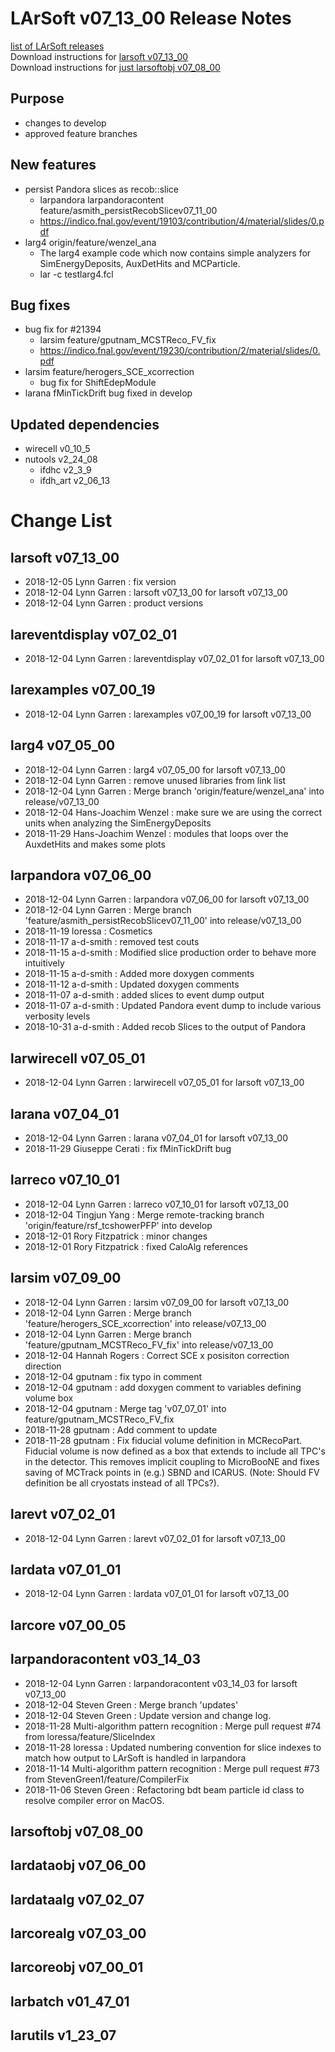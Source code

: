 # LArSoft v07_13_00 Release Notes



[list of LArSoft releases](LArSoft_release_list)  
Download instructions for [larsoft v07_13_00](http://scisoft.fnal.gov/scisoft/bundles/larsoft/v07_13_00/larsoft-v07_13_00.html)  
Download instructions for [just larsoftobj v07_08_00](http://scisoft.fnal.gov/scisoft/bundles/larsoftobj/v07_08_00/larsoftobj-v07_08_00.html)

## Purpose

-   changes to develop
-   approved feature branches

## New features

-   persist Pandora slices as recob::slice
    -   larpandora larpandoracontent feature/asmith_persistRecobSlicev07_11_00
    -   https://indico.fnal.gov/event/19103/contribution/4/material/slides/0.pdf
-   larg4 origin/feature/wenzel_ana
    -   The larg4 example code which now contains simple analyzers for SimEnergyDeposits, AuxDetHits and MCParticle.
    -   lar -c testlarg4.fcl

## Bug fixes

-   bug fix for \#21394
    -   larsim feature/gputnam_MCSTReco_FV_fix
    -   https://indico.fnal.gov/event/19230/contribution/2/material/slides/0.pdf
-   larsim feature/herogers_SCE_xcorrection
    -   bug fix for ShiftEdepModule
-   larana fMinTickDrift bug fixed in develop

## Updated dependencies

-   wirecell v0_10_5
-   nutools v2_24_08
    -   ifdhc v2_3_9
    -   ifdh_art v2_06_13

# Change List

## larsoft v07_13_00

-   2018-12-05 Lynn Garren : fix version
-   2018-12-04 Lynn Garren : larsoft v07_13_00 for larsoft v07_13_00
-   2018-12-04 Lynn Garren : product versions

## lareventdisplay v07_02_01

-   2018-12-04 Lynn Garren : lareventdisplay v07_02_01 for larsoft v07_13_00

## larexamples v07_00_19

-   2018-12-04 Lynn Garren : larexamples v07_00_19 for larsoft v07_13_00

## larg4 v07_05_00

-   2018-12-04 Lynn Garren : larg4 v07_05_00 for larsoft v07_13_00
-   2018-12-04 Lynn Garren : remove unused libraries from link list
-   2018-12-04 Lynn Garren : Merge branch 'origin/feature/wenzel_ana' into release/v07_13_00
-   2018-12-04 Hans-Joachim Wenzel : make sure we are using the correct units when analyzing the SimEnergyDeposits
-   2018-11-29 Hans-Joachim Wenzel : modules that loops over the AuxdetHits and makes some plots

## larpandora v07_06_00

-   2018-12-04 Lynn Garren : larpandora v07_06_00 for larsoft v07_13_00
-   2018-12-04 Lynn Garren : Merge branch 'feature/asmith_persistRecobSlicev07_11_00' into release/v07_13_00
-   2018-11-19 loressa : Cosmetics
-   2018-11-17 a-d-smith : removed test couts
-   2018-11-15 a-d-smith : Modified slice production order to behave more intuitively
-   2018-11-15 a-d-smith : Added more doxygen comments
-   2018-11-12 a-d-smith : Updated doxygen comments
-   2018-11-07 a-d-smith : added slices to event dump output
-   2018-11-07 a-d-smith : Updated Pandora event dump to include various verbosity levels
-   2018-10-31 a-d-smith : Added recob Slices to the output of Pandora

## larwirecell v07_05_01

-   2018-12-04 Lynn Garren : larwirecell v07_05_01 for larsoft v07_13_00

## larana v07_04_01

-   2018-12-04 Lynn Garren : larana v07_04_01 for larsoft v07_13_00
-   2018-11-29 Giuseppe Cerati : fix fMinTickDrift bug

## larreco v07_10_01

-   2018-12-04 Lynn Garren : larreco v07_10_01 for larsoft v07_13_00
-   2018-12-04 Tingjun Yang : Merge remote-tracking branch 'origin/feature/rsf_tcshowerPFP' into develop
-   2018-12-01 Rory Fitzpatrick : minor changes
-   2018-12-01 Rory Fitzpatrick : fixed CaloAlg references

## larsim v07_09_00

-   2018-12-04 Lynn Garren : larsim v07_09_00 for larsoft v07_13_00
-   2018-12-04 Lynn Garren : Merge branch 'feature/herogers_SCE_xcorrection' into release/v07_13_00
-   2018-12-04 Lynn Garren : Merge branch 'feature/gputnam_MCSTReco_FV_fix' into release/v07_13_00
-   2018-12-04 Hannah Rogers : Correct SCE x posisiton correction direction
-   2018-12-04 gputnam : fix typo in comment
-   2018-12-04 gputnam : add doxygen comment to variables defining volume box
-   2018-12-04 gputnam : Merge tag 'v07_07_01' into feature/gputnam_MCSTReco_FV_fix
-   2018-11-28 gputnam : Add comment to update
-   2018-11-28 gputnam : Fix fiducial volume definition in MCRecoPart. Fiducial volume is now defined as a box that extends to include all TPC's in the detector. This removes implicit coupling to MicroBooNE and fixes saving of MCTrack points in (e.g.) SBND and ICARUS. (Note: Should FV definition be all cryostats instead of all TPCs?).

## larevt v07_02_01

-   2018-12-04 Lynn Garren : larevt v07_02_01 for larsoft v07_13_00

## lardata v07_01_01

-   2018-12-04 Lynn Garren : lardata v07_01_01 for larsoft v07_13_00

## larcore v07_00_05

## larpandoracontent v03_14_03

-   2018-12-04 Lynn Garren : larpandoracontent v03_14_03 for larsoft v07_13_00
-   2018-12-04 Steven Green : Merge branch 'updates'
-   2018-12-04 Steven Green : Update version and change log.
-   2018-11-28 Multi-algorithm pattern recognition : Merge pull request \#74 from loressa/feature/SliceIndex
-   2018-11-28 loressa : Updated numbering convention for slice indexes to match how output to LArSoft is handled in larpandora
-   2018-11-14 Multi-algorithm pattern recognition : Merge pull request \#73 from StevenGreen1/feature/CompilerFix
-   2018-11-06 Steven Green : Refactoring bdt beam particle id class to resolve compiler error on MacOS.

## larsoftobj v07_08_00

## lardataobj v07_06_00

## lardataalg v07_02_07

## larcorealg v07_03_00

## larcoreobj v07_00_01

## larbatch v01_47_01

## larutils v1_23_07
